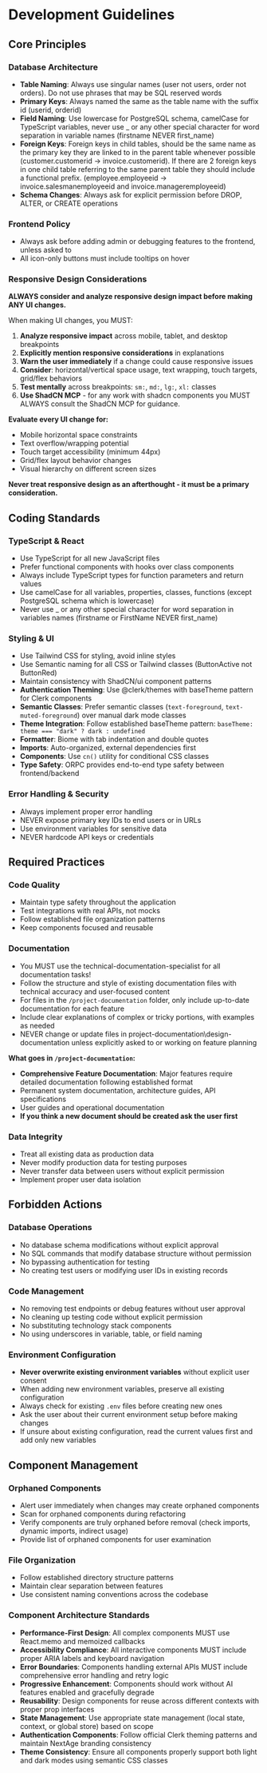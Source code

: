 # Development Guidelines

## Core Principles

### Database Architecture

- **Table Naming**: Always use singular names (user not users, order not orders). Do not use phrases that may be SQL reserved words
- **Primary Keys**: Always named the same as the table name with the suffix id (userid, orderid)
- **Field Naming**: Use lowercase for PostgreSQL schema, camelCase for TypeScript variables, never use _ or any other special character for word separation in variable names (firstname NEVER first_name)
- **Foreign Keys**: Foreign keys in child tables, should be the same name as the primary key they are linked to in the parent table whenever possible (customer.customerid -> invoice.customerid). If there are 2 foreign keys in one child table referring to the same parent table they should include a functional prefix. (employee.employeeid -> invoice.salesmanemployeeid and invoice.manageremployeeid)
- **Schema Changes**: Always ask for explicit permission before DROP, ALTER, or CREATE operations

### Frontend Policy

- Always ask before adding admin or debugging features to the frontend, unless asked to
- All icon-only buttons must include tooltips on hover

### Responsive Design Considerations

**ALWAYS consider and analyze responsive design impact before making ANY UI changes.**

When making UI changes, you MUST:

1. **Analyze responsive impact** across mobile, tablet, and desktop breakpoints
2. **Explicitly mention responsive considerations** in explanations
3. **Warn the user immediately** if a change could cause responsive issues
4. **Consider**: horizontal/vertical space usage, text wrapping, touch targets, grid/flex behaviors
5. **Test mentally** across breakpoints: `sm:`, `md:`, `lg:`, `xl:` classes
6. **Use ShadCN MCP** - for any work with shadcn components you MUST ALWAYS consult the ShadCN MCP for guidance. 

**Evaluate every UI change for:**

- Mobile horizontal space constraints
- Text overflow/wrapping potential
- Touch target accessibility (minimum 44px)
- Grid/flex layout behavior changes
- Visual hierarchy on different screen sizes

**Never treat responsive design as an afterthought - it must be a primary consideration.**

## Coding Standards

### TypeScript & React

- Use TypeScript for all new JavaScript files
- Prefer functional components with hooks over class components
- Always include TypeScript types for function parameters and return values
- Use camelCase for all variables, properties, classes, functions (except PostgreSQL schema which is lowercase)
- Never use _ or any other special character for word separation in variables names (firstname or FirstName NEVER first_name)

### Styling & UI

- Use Tailwind CSS for styling, avoid inline styles
- Use Semantic naming for all CSS or Tailwind classes (ButtonActive not ButtonRed)
- Maintain consistency with ShadCN/ui component patterns
- **Authentication Theming**: Use @clerk/themes with baseTheme pattern for Clerk components
- **Semantic Classes**: Prefer semantic classes (`text-foreground`, `text-muted-foreground`) over manual dark mode classes
- **Theme Integration**: Follow established baseTheme pattern: `baseTheme: theme === "dark" ? dark : undefined`
- **Formatter**: Biome with tab indentation and double quotes
- **Imports**: Auto-organized, external dependencies first
- **Components**: Use `cn()` utility for conditional CSS classes
- **Type Safety**: ORPC provides end-to-end type safety between frontend/backend

### Error Handling & Security

- Always implement proper error handling
- NEVER expose primary key IDs to end users or in URLs
- Use environment variables for sensitive data
- NEVER hardcode API keys or credentials

## Required Practices

### Code Quality

- Maintain type safety throughout the application
- Test integrations with real APIs, not mocks
- Follow established file organization patterns
- Keep components focused and reusable

### Documentation

- You MUST use the technical-documentation-specialist for all documentation tasks!
- Follow the structure and style of existing documentation files with technical accuracy and user-focused content
- For files in the `/project-documentation` folder, only include up-to-date documentation for each feature
- Include clear explanations of complex or tricky portions, with examples as needed
- NEVER change or update files in project-documentation\design-documentation unless explicitly asked to or working on feature planning

**What goes in `/project-documentation`:**
- **Comprehensive Feature Documentation**: Major features require detailed documentation following established format
- Permanent system documentation, architecture guides, API specifications
- User guides and operational documentation
- **If you think a new document should be created ask the user first**


### Data Integrity

- Treat all existing data as production data
- Never modify production data for testing purposes
- Never transfer data between users without explicit permission
- Implement proper user data isolation

## Forbidden Actions

### Database Operations

- No database schema modifications without explicit approval
- No SQL commands that modify database structure without permission
- No bypassing authentication for testing
- No creating test users or modifying user IDs in existing records

### Code Management

- No removing test endpoints or debug features without user approval
- No cleaning up testing code without explicit permission
- No substituting technology stack components
- No using underscores in variable, table, or field naming

### Environment Configuration

- **Never overwrite existing environment variables** without explicit user consent
- When adding new environment variables, preserve all existing configuration
- Always check for existing `.env` files before creating new ones
- Ask the user about their current environment setup before making changes
- If unsure about existing configuration, read the current values first and add only new variables

## Component Management

### Orphaned Components

- Alert user immediately when changes may create orphaned components
- Scan for orphaned components during refactoring
- Verify components are truly orphaned before removal (check imports, dynamic imports, indirect usage)
- Provide list of orphaned components for user examination

### File Organization

- Follow established directory structure patterns
- Maintain clear separation between features
- Use consistent naming conventions across the codebase

### Component Architecture Standards

- **Performance-First Design**: All complex components MUST use React.memo and memoized callbacks
- **Accessibility Compliance**: All interactive components MUST include proper ARIA labels and keyboard navigation
- **Error Boundaries**: Components handling external APIs MUST include comprehensive error handling and retry logic
- **Progressive Enhancement**: Components should work without AI features enabled and gracefully degrade
- **Reusability**: Design components for reuse across different contexts with proper prop interfaces
- **State Management**: Use appropriate state management (local state, context, or global store) based on scope
- **Authentication Components**: Follow official Clerk theming patterns and maintain NextAge branding consistency
- **Theme Consistency**: Ensure all components properly support both light and dark modes using semantic CSS classes



